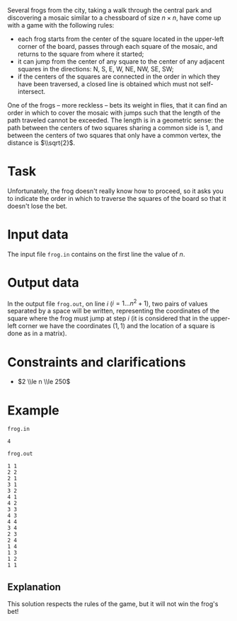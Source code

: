 
Several frogs from the city, taking a walk through the central park and discovering a mosaic similar to a chessboard of size $n \times n$, have come up with a game with the following rules:
- each frog starts from the center of the square located in the upper-left corner of the board, passes through each square of the mosaic, and returns to the square from where it started;
- it can jump from the center of any square to the center of any adjacent squares in the directions: N, S, E, W, NE, NW, SE, SW;
- if the centers of the squares are connected in the order in which they have been traversed, a closed line is obtained which must not self-intersect.

One of the frogs – more reckless – bets its weight in flies, that it can find an order in which to cover the mosaic with jumps such that the length of the path traveled cannot be exceeded. The length is in a geometric sense: the path between the centers of two squares sharing a common side is $1$, and between the centers of two squares that only have a common vertex, the distance is $\\sqrt{2}$.

# Task
Unfortunately, the frog doesn't really know how to proceed, so it asks you to indicate the order in which to traverse the squares of the board so that it doesn't lose the bet.

# Input data
The input file `frog.in` contains on the first line the value of $n$.

# Output data
In the output file `frog.out`, on line $i$ ($i = 1 \dots n^2 + 1$), two pairs of values separated by a space will be written, representing the coordinates of the square where the frog must jump at step $i$ (it is considered that in the upper-left corner we have the coordinates $(1, 1)$ and the location of a square is done as in a matrix).

# Constraints and clarifications
- $2 \\le n \\le 250$

# Example
`frog.in`
```
4
```
`frog.out`
```
1 1
2 2
2 1
3 1
3 2
4 1
4 2
3 3
4 3
4 4
3 4
2 3
2 4
1 4
1 3
1 2
1 1
```

## Explanation
This solution respects the rules of the game, but it will not win the frog's bet!
